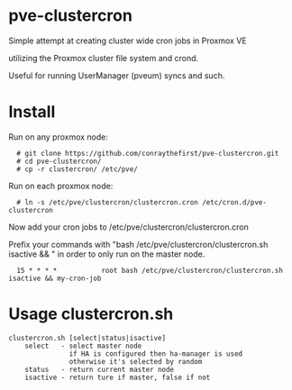 # pve-clustercron
Simple attempt at creating cluster wide cron jobs in Proxmox VE

utilizing the Proxmox cluster file system and crond.

Useful for running UserManager (pveum) syncs and such.

# Install
Run on any proxmox node:
```
  # git clone https://github.com/conraythefirst/pve-clustercron.git
  # cd pve-clustercron/
  # cp -r clustercron/ /etc/pve/
```
Run on each proxmox node:
```
  # ln -s /etc/pve/clustercron/clustercron.cron /etc/cron.d/pve-clustercron
```

Now add your cron jobs to /etc/pve/clustercron/clustercron.cron

Prefix your commands with "bash /etc/pve/clustercron/clustercron.sh isactive && " in order to only run on the master node.
```
  15 * * * *           root bash /etc/pve/clustercron/clustercron.sh isactive && my-cron-job
```



# Usage clustercron.sh
```
clustercron.sh [select|status|isactive]
    select   - select master node
               if HA is configured then ha-manager is used
               otherwise it's selected by random 
    status   - return current master node
    isactive - return ture if master, false if not

```


